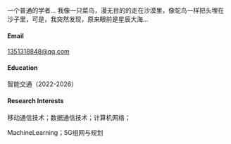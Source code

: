 一个普通的学者...
我像一只菜鸟，漫无目的的走在沙漠里，像鸵鸟一样把头埋在沙子里，可是，我突然发现，原来眼前是星辰大海...

#### Email
1351318848@qq.com

#### Education
智能交通（2022-2026）

#### Research Interests
移动通信技术；数据通信技术；计算机网络；

MachineLearning；5G组网与规划

